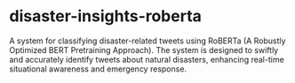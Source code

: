 # disaster-insights-roberta
A system for classifying disaster-related tweets using RoBERTa (A Robustly Optimized BERT Pretraining Approach). The system is designed to swiftly and accurately identify tweets about natural disasters, enhancing real-time situational awareness and emergency response. 
